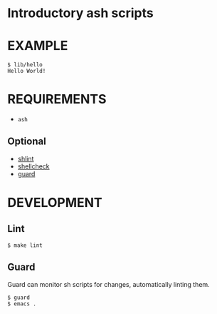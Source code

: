 # Introductory ash scripts

# EXAMPLE

```
$ lib/hello 
Hello World!
```

# REQUIREMENTS

* `ash`

## Optional

* [shlint](https://github.com/duggan/shlint)
* [shellcheck](http://www.shellcheck.net/)
* [guard](http://guardgem.org/)

# DEVELOPMENT

## Lint

```
$ make lint
```

## Guard

Guard can monitor sh scripts for changes, automatically linting them.

```
$ guard
$ emacs .
```
